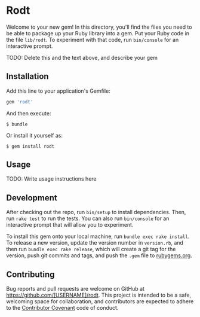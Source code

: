 # Rodt

Welcome to your new gem! In this directory, you'll find the files you need to be able to package up your Ruby library into a gem. Put your Ruby code in the file `lib/rodt`. To experiment with that code, run `bin/console` for an interactive prompt.

TODO: Delete this and the text above, and describe your gem

## Installation

Add this line to your application's Gemfile:

```ruby
gem 'rodt'
```

And then execute:

    $ bundle

Or install it yourself as:

    $ gem install rodt

## Usage

TODO: Write usage instructions here

## Development

After checking out the repo, run `bin/setup` to install dependencies. Then, run `rake test` to run the tests. You can also run `bin/console` for an interactive prompt that will allow you to experiment.

To install this gem onto your local machine, run `bundle exec rake install`. To release a new version, update the version number in `version.rb`, and then run `bundle exec rake release`, which will create a git tag for the version, push git commits and tags, and push the `.gem` file to [rubygems.org](https://rubygems.org).

## Contributing

Bug reports and pull requests are welcome on GitHub at https://github.com/[USERNAME]/rodt. This project is intended to be a safe, welcoming space for collaboration, and contributors are expected to adhere to the [Contributor Covenant](http://contributor-covenant.org) code of conduct.

